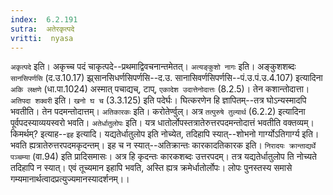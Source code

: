 ```yaml
---
index:  6.2.191
sutra:  अतेरकृत्पदे
vritti:  nyasa
---
```


`अकृत्पदे` इति। अकृच्च पदं चाकृत्पदे--प्रथमाद्विवचनान्तमेतत्। `अत्यङ्कुशो नागः` इति। अङ्कुशशब्दः `सानसिपर्णसि` (द.उ.10.17) झ्र्सानसिधर्णसिपर्णसि--द.उ. सानासिवर्णसिपर्णसि--पं.उ.पं.उ.4.107) इत्यादिना `अकि लक्षणे` (धा.पा.1024) अस्मात् पचाद्यच्, टाप्, `एकादेश उदात्तेनोदात्तः` (8.2.5)। तेन कशान्तोदात्ता। `अतिपदा शक्वरी` इति। `खनो घ च` (3.3.125) इति पदेर्घः। घित्करणेन हि ज्ञापितम्--तत्र घोऽन्यस्मादपि भवतीति। तेन पदमन्तोदात्तम्।
`अतिकारकः` इति। करोतेर्ण्वुल्। अत्र `तत्पुरुषे तुल्यार्थ` (6.2.2) इत्यादिना पूर्वपदस्याव्ययस्वरो भवति।
`अतेर्धातुलोपः` इति। यत्र धातोर्लोपस्तत्रातेरुत्तरपदमन्तोदात्तं भवतीति वक्तव्यम्। किमर्थम्? इत्याह--`इह` इत्यादि। यद्यतेर्धातुलोप इति नोच्येत, तदिहापि स्यात्--शोभनो गार्ग्योऽतिगार्ग्य इति। भवति ह्यत्रातेरुत्तरपदमकृदन्तम्। इह च न स्यात्--अतिक्रान्तः कारकादतिकारक इति। `निरादयः क्रान्ताद्यर्थे पञ्चम्या` (वा.94) इति प्रादिसमासः। अत्र हि कृदन्तः कारकशब्दः उत्तरपदम्। तत्र यद्यतेर्धातुलोप ति नोच्यते तदिहापि न स्यात्। एवं तूच्यमान इहापि भवति, अस्ति ह्यत्र क्रमेर्धातोर्लोपः। लोपः पुनस्तस्य समासे गम्यमानार्थत्वादप्रत्युज्यमानस्यादर्शनम्।।

